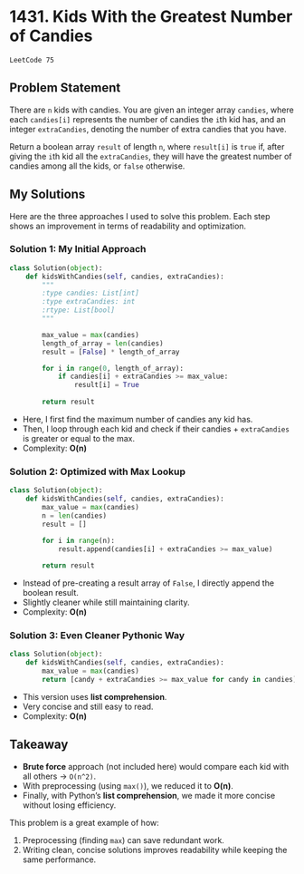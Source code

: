 # 1431. Kids With the Greatest Number of Candies
`LeetCode 75`

## Problem Statement

There are `n` kids with candies. You are given an integer array `candies`, where each `candies[i]` represents the number of candies the `i`th kid has, and an integer `extraCandies`, denoting the number of extra candies that you have.

Return a boolean array `result` of length `n`, where `result[i]` is `true` if, after giving the `i`th kid all the `extraCandies`, they will have the greatest number of candies among all the kids, or `false` otherwise.



## My Solutions

Here are the three approaches I used to solve this problem. Each step shows an improvement in terms of readability and optimization.

### **Solution 1: My Initial Approach**

```python
class Solution(object):
    def kidsWithCandies(self, candies, extraCandies):
        """
        :type candies: List[int]
        :type extraCandies: int
        :rtype: List[bool]
        """

        max_value = max(candies)
        length_of_array = len(candies)
        result = [False] * length_of_array

        for i in range(0, length_of_array):
            if candies[i] + extraCandies >= max_value:
                result[i] = True
        
        return result
```

* Here, I first find the maximum number of candies any kid has.
* Then, I loop through each kid and check if their candies + `extraCandies` is greater or equal to the max.
* Complexity: **O(n)**


### **Solution 2: Optimized with Max Lookup**

```python
class Solution(object):
    def kidsWithCandies(self, candies, extraCandies):
        max_value = max(candies)
        n = len(candies)
        result = []

        for i in range(n):
            result.append(candies[i] + extraCandies >= max_value)
        
        return result
```

* Instead of pre-creating a result array of `False`, I directly append the boolean result.
* Slightly cleaner while still maintaining clarity.
* Complexity: **O(n)**


### **Solution 3: Even Cleaner Pythonic Way**

```python
class Solution(object):
    def kidsWithCandies(self, candies, extraCandies):
        max_value = max(candies)
        return [candy + extraCandies >= max_value for candy in candies]
```

* This version uses **list comprehension**.
* Very concise and still easy to read.
* Complexity: **O(n)**



## Takeaway

* **Brute force** approach (not included here) would compare each kid with all others → `O(n^2)`.
* With preprocessing (using `max()`), we reduced it to **O(n)**.
* Finally, with Python’s **list comprehension**, we made it more concise without losing efficiency.

This problem is a great example of how:

1. Preprocessing (finding `max`) can save redundant work.
2. Writing clean, concise solutions improves readability while keeping the same performance.
